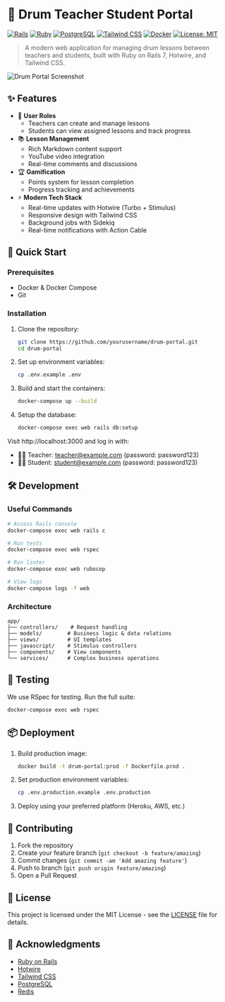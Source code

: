# 🥁 Drum Teacher Student Portal

[![Rails](https://img.shields.io/badge/Rails-7.1.5-red.svg)](https://rubyonrails.org/)
[![Ruby](https://img.shields.io/badge/Ruby-3.2.2-red.svg)](https://www.ruby-lang.org/)
[![PostgreSQL](https://img.shields.io/badge/PostgreSQL-15-blue.svg)](https://www.postgresql.org/)
[![Tailwind CSS](https://img.shields.io/badge/Tailwind_CSS-3.4-blue.svg)](https://tailwindcss.com/)
[![Docker](https://img.shields.io/badge/Docker-🐳-blue.svg)](https://www.docker.com/)
[![License: MIT](https://img.shields.io/badge/License-MIT-yellow.svg)](https://opensource.org/licenses/MIT)

> A modern web application for managing drum lessons between teachers and students, built with Ruby on Rails 7, Hotwire, and Tailwind CSS.

![Drum Portal Screenshot](docs/screenshot.png)

## ✨ Features

- 👥 **User Roles**
  - Teachers can create and manage lessons
  - Students can view assigned lessons and track progress
- 📚 **Lesson Management**
  - Rich Markdown content support
  - YouTube video integration
  - Real-time comments and discussions
- 🏆 **Gamification**
  - Points system for lesson completion
  - Progress tracking and achievements
- ⚡ **Modern Tech Stack**
  - Real-time updates with Hotwire (Turbo + Stimulus)
  - Responsive design with Tailwind CSS
  - Background jobs with Sidekiq
  - Real-time notifications with Action Cable

## 🚀 Quick Start

### Prerequisites

- Docker & Docker Compose
- Git

### Installation

1. Clone the repository:

   ```bash
   git clone https://github.com/yourusername/drum-portal.git
   cd drum-portal
   ```

2. Set up environment variables:

   ```bash
   cp .env.example .env
   ```

3. Build and start the containers:

   ```bash
   docker-compose up --build
   ```

4. Setup the database:
   ```bash
   docker-compose exec web rails db:setup
   ```

Visit http://localhost:3000 and log in with:

- 👨‍🏫 Teacher: teacher@example.com (password: password123)
- 👨‍🎓 Student: student@example.com (password: password123)

## 🛠️ Development

### Useful Commands

```bash
# Access Rails console
docker-compose exec web rails c

# Run tests
docker-compose exec web rspec

# Run linter
docker-compose exec web rubocop

# View logs
docker-compose logs -f web
```

### Architecture

```
app/
├── controllers/    # Request handling
├── models/        # Business logic & data relations
├── views/         # UI templates
├── javascript/    # Stimulus controllers
├── components/    # View components
└── services/      # Complex business operations
```

## 🧪 Testing

We use RSpec for testing. Run the full suite:

```bash
docker-compose exec web rspec
```

## 📦 Deployment

1. Build production image:

   ```bash
   docker build -t drum-portal:prod -f Dockerfile.prod .
   ```

2. Set production environment variables:

   ```bash
   cp .env.production.example .env.production
   ```

3. Deploy using your preferred platform (Heroku, AWS, etc.)

## 🤝 Contributing

1. Fork the repository
2. Create your feature branch (`git checkout -b feature/amazing`)
3. Commit changes (`git commit -am 'Add amazing feature'`)
4. Push to branch (`git push origin feature/amazing`)
5. Open a Pull Request

## 📝 License

This project is licensed under the MIT License - see the [LICENSE](LICENSE) file for details.

## 🙏 Acknowledgments

- [Ruby on Rails](https://rubyonrails.org/)
- [Hotwire](https://hotwired.dev/)
- [Tailwind CSS](https://tailwindcss.com/)
- [PostgreSQL](https://www.postgresql.org/)
- [Redis](https://redis.io/)
